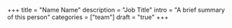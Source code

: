 +++
title = "Name Name"
description = "Job Title"
intro = "A brief summary of this person"
categories = ["team"]
draft = "true"
+++